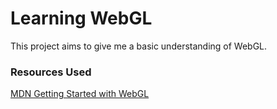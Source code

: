 # Learning WebGL

This project aims to give me a basic understanding of WebGL.

### Resources Used

[MDN Getting Started with WebGL](https://developer.mozilla.org/en-US/docs/Web/API/WebGL_API/Tutorial/Getting_started_with_WebGL)
